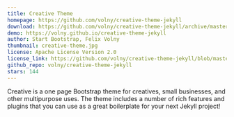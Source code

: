 ```yaml
---
title: Creative Theme
homepage: https://github.com/volny/creative-theme-jekyll
download: https://github.com/volny/creative-theme-jekyll/archive/master.zip
demo: https://volny.github.io/creative-theme-jekyll
author: Start Bootstrap, Felix Volny
thumbnail: creative-theme.jpg
license: Apache License Version 2.0
license_link: https://github.com/volny/creative-theme-jekyll/blob/master/LICENCE
github_repo: volny/creative-theme-jekyll
stars: 144
---
```


Creative is a one page Bootstrap theme for creatives, small businesses,
and other multipurpose uses. The theme includes a number of rich
features and plugins that you can use as a great boilerplate for your
next Jekyll project!
